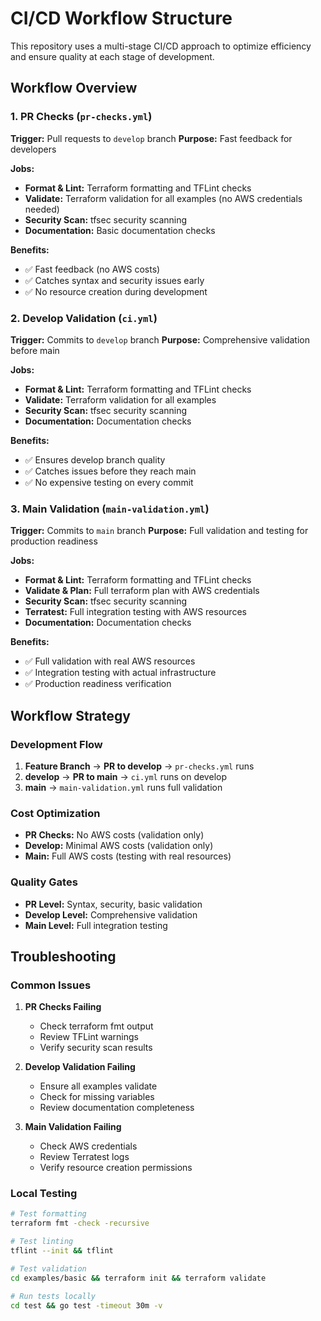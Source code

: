 # CI/CD Workflow Structure

This repository uses a multi-stage CI/CD approach to optimize efficiency and ensure quality at each stage of development.

## Workflow Overview

### 1. PR Checks (`pr-checks.yml`)
**Trigger:** Pull requests to `develop` branch
**Purpose:** Fast feedback for developers

**Jobs:**
- **Format & Lint:** Terraform formatting and TFLint checks
- **Validate:** Terraform validation for all examples (no AWS credentials needed)
- **Security Scan:** tfsec security scanning
- **Documentation:** Basic documentation checks

**Benefits:**
- ✅ Fast feedback (no AWS costs)
- ✅ Catches syntax and security issues early
- ✅ No resource creation during development

### 2. Develop Validation (`ci.yml`)
**Trigger:** Commits to `develop` branch
**Purpose:** Comprehensive validation before main

**Jobs:**
- **Format & Lint:** Terraform formatting and TFLint checks
- **Validate:** Terraform validation for all examples
- **Security Scan:** tfsec security scanning
- **Documentation:** Documentation checks

**Benefits:**
- ✅ Ensures develop branch quality
- ✅ Catches issues before they reach main
- ✅ No expensive testing on every commit

### 3. Main Validation (`main-validation.yml`)
**Trigger:** Commits to `main` branch
**Purpose:** Full validation and testing for production readiness

**Jobs:**
- **Format & Lint:** Terraform formatting and TFLint checks
- **Validate & Plan:** Full terraform plan with AWS credentials
- **Security Scan:** tfsec security scanning
- **Terratest:** Full integration testing with AWS resources
- **Documentation:** Documentation checks

**Benefits:**
- ✅ Full validation with real AWS resources
- ✅ Integration testing with actual infrastructure
- ✅ Production readiness verification

## Workflow Strategy

### Development Flow
1. **Feature Branch** → **PR to develop** → `pr-checks.yml` runs
2. **develop** → **PR to main** → `ci.yml` runs on develop
3. **main** → `main-validation.yml` runs full validation

### Cost Optimization
- **PR Checks:** No AWS costs (validation only)
- **Develop:** Minimal AWS costs (validation only)
- **Main:** Full AWS costs (testing with real resources)

### Quality Gates
- **PR Level:** Syntax, security, basic validation
- **Develop Level:** Comprehensive validation
- **Main Level:** Full integration testing



## Troubleshooting

### Common Issues

1. **PR Checks Failing**
   - Check terraform fmt output
   - Review TFLint warnings
   - Verify security scan results

2. **Develop Validation Failing**
   - Ensure all examples validate
   - Check for missing variables
   - Review documentation completeness

3. **Main Validation Failing**
   - Check AWS credentials
   - Review Terratest logs
   - Verify resource creation permissions

### Local Testing

```bash
# Test formatting
terraform fmt -check -recursive

# Test linting
tflint --init && tflint

# Test validation
cd examples/basic && terraform init && terraform validate

# Run tests locally
cd test && go test -timeout 30m -v
```
